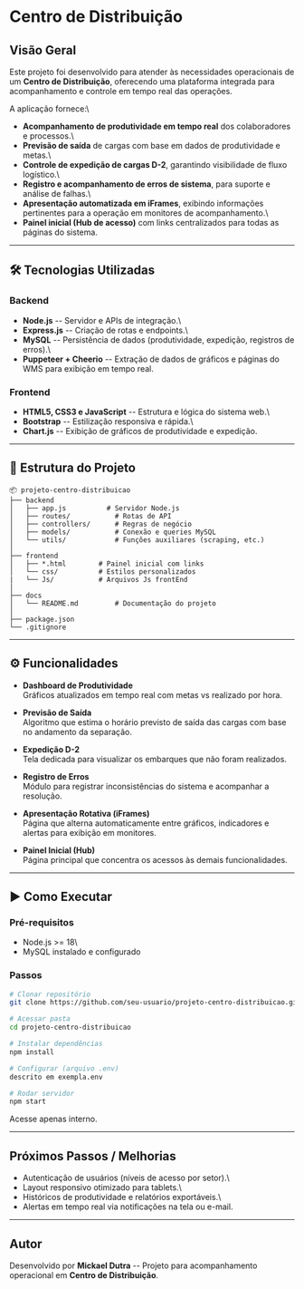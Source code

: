 # Centro de Distribuição

## Visão Geral

Este projeto foi desenvolvido para atender às necessidades operacionais
de um **Centro de Distribuição**, oferecendo uma plataforma integrada
para acompanhamento e controle em tempo real das operações.

A aplicação fornece:\
- **Acompanhamento de produtividade em tempo real** dos colaboradores
e processos.\
- **Previsão de saída** de cargas com base em dados de produtividade e
metas.\
-  **Controle de expedição de cargas D-2**, garantindo visibilidade
  de fluxo logístico.\
- **Registro e acompanhamento de erros de sistema**, para suporte e
análise de falhas.\
- **Apresentação automatizada em iFrames**, exibindo informações
pertinentes para a operação em monitores de acompanhamento.\
- **Painel inicial (Hub de acesso)** com links centralizados para
todas as páginas do sistema.

------------------------------------------------------------------------

## 🛠 Tecnologias Utilizadas

### Backend

-   **Node.js** -- Servidor e APIs de integração.\
-   **Express.js** -- Criação de rotas e endpoints.\
-   **MySQL** -- Persistência de dados (produtividade, expedição,
    registros de erros).\
-   **Puppeteer + Cheerio** -- Extração de dados de gráficos e páginas
    do WMS para exibição em tempo real.

### Frontend

-   **HTML5, CSS3 e JavaScript** -- Estrutura e lógica do sistema web.\
-   **Bootstrap** -- Estilização responsiva e rápida.\
-   **Chart.js** -- Exibição de gráficos de produtividade e expedição.

------------------------------------------------------------------------

## 📂 Estrutura do Projeto

    📦 projeto-centro-distribuicao
    ├── backend
    │   ├── app.js          # Servidor Node.js
    │   ├── routes/           # Rotas de API
    │   ├── controllers/      # Regras de negócio
    │   ├── models/           # Conexão e queries MySQL
    │   └── utils/            # Funções auxiliares (scraping, etc.)
    │
    ├── frontend
    │   ├── *.html        # Painel inicial com links
    │   └── css/          # Estilos personalizados
    |   └── Js/           # Arquivos Js frontEnd
    │
    ├── docs
    │   └── README.md         # Documentação do projeto
    │
    ├── package.json
    └── .gitignore

------------------------------------------------------------------------

## ⚙️ Funcionalidades

-   **Dashboard de Produtividade**\
    Gráficos atualizados em tempo real com metas vs realizado por hora.

-   **Previsão de Saída**\
    Algoritmo que estima o horário previsto de saída das cargas com base
    no andamento da separação.

-   **Expedição D-2**\
    Tela dedicada para visualizar os embarques que não foram realizados.

-   **Registro de Erros**\
    Módulo para registrar inconsistências do sistema e acompanhar a
    resolução.

-   **Apresentação Rotativa (iFrames)**\
    Página que alterna automaticamente entre gráficos, indicadores e
    alertas para exibição em monitores.

-   **Painel Inicial (Hub)**\
    Página principal que concentra os acessos às demais funcionalidades.

------------------------------------------------------------------------

## ▶️ Como Executar

### Pré-requisitos

-   Node.js \>= 18\
-   MySQL instalado e configurado

### Passos

``` bash
# Clonar repositório
git clone https://github.com/seu-usuario/projeto-centro-distribuicao.git

# Acessar pasta
cd projeto-centro-distribuicao

# Instalar dependências
npm install

# Configurar (arquivo .env)
descrito em exempla.env

# Rodar servidor
npm start
```

Acesse apenas interno.

------------------------------------------------------------------------

## Próximos Passos / Melhorias

-   Autenticação de usuários (níveis de acesso por setor).\
-   Layout responsivo otimizado para tablets.\
-   Históricos de produtividade e relatórios exportáveis.\
-   Alertas em tempo real via notificações na tela ou e-mail.

------------------------------------------------------------------------

##  Autor

Desenvolvido por **Mickael Dutra** -- Projeto para
acompanhamento operacional em **Centro de Distribuição**.
